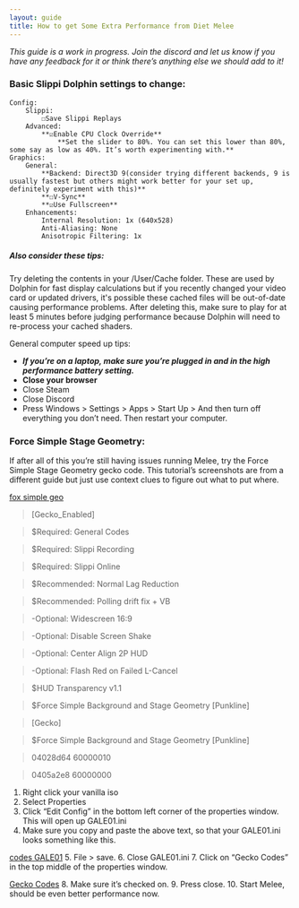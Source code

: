```yaml
---
layout: guide
title: How to get Some Extra Performance from Diet Melee
---
```



*This guide is a work in progress. Join the discord and let us know if you have any feedback for it or think there’s anything else we should add to it!*

### Basic Slippi Dolphin settings to change:
	Config:
		Slippi:
			☐Save Slippi Replays
		Advanced:
			**☑Enable CPU Clock Override**
				**Set the slider to 80%. You can set this lower than 80%, some say as low as 40%. It’s worth experimenting with.**
	Graphics:
		General:
			**Backend: Direct3D 9(consider trying different backends, 9 is usually fastest but others might work better for your set up, definitely experiment with this)**
			**☐V-Sync**
			**☑Use Fullscreen**
		Enhancements:
			Internal Resolution: 1x (640x528)
			Anti-Aliasing: None
			Anisotropic Filtering: 1x

##### Also consider these tips:
Try deleting the contents in your <dolphin>/User/Cache folder. These are used by Dolphin for fast display calculations but if you recently changed your video card or updated drivers, it's possible these cached files will be out-of-date causing performance problems. After deleting this, make sure to play for at least 5 minutes before judging performance because Dolphin will need to re-process your cached shaders.

General computer speed up tips:

- ***If you’re on a laptop, make sure you’re plugged in and in the high performance battery setting.***
- **Close your browser**
- Close Steam
- Close Discord
- Press Windows > Settings > Apps > Start Up > And then turn off everything you don’t need. Then restart your computer.

### Force Simple Stage Geometry:

If after all of this you’re still having issues running Melee, try the Force Simple Stage Geometry gecko code. This tutorial’s screenshots are from a different guide but just use context clues to figure out what to put where.

[fox simple geo](/images/guides/perf-1.png)

>[Gecko_Enabled]

>$Required: General Codes

>$Required: Slippi Recording

>$Required: Slippi Online

>$Recommended: Normal Lag Reduction

>$Recommended: Polling drift fix + VB

>-Optional: Widescreen 16:9

>-Optional: Disable Screen Shake

>-Optional: Center Align 2P HUD

>-Optional: Flash Red on Failed L-Cancel

>$HUD Transparency v1.1

>$Force Simple Background and Stage Geometry [Punkline]

>[Gecko]

>$Force Simple Background and Stage Geometry [Punkline]

>04028d64 60000010

>0405a2e8 60000000

1. Right click your vanilla iso
2. Select Properties
3. Click “Edit Config” in the bottom left corner of the properties window. This will open up GALE01.ini
4. Make sure you copy and paste the above text, so that your GALE01.ini looks something like this.

[codes GALE01](/images/guides/perf-2.png)
5. File > save.
6. Close GALE01.ini
7. Click on “Gecko Codes” in the top middle of the properties window.

[Gecko Codes](/images/guides/perf-3.png)
8. Make sure it’s checked on.
9. Press close.
10. Start Melee, should be even better performance now.
